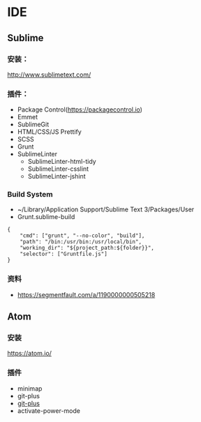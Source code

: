 # IDE
## Sublime
### 安装：
http://www.sublimetext.com/
### 插件：
* Package Control(https://packagecontrol.io)
* Emmet
* SublimeGit
* HTML/CSS/JS Prettify
* SCSS
* Grunt
* SublimeLinter
	* SublimeLinter-html-tidy
	* SublimeLinter-csslint
	* SublimeLinter-jshint

### Build System
* ~/Library/Application Support/Sublime Text 3/Packages/User
* Grunt.sublime-build

```
{
	"cmd": ["grunt", "--no-color", "build"],
	"path": "/bin:/usr/bin:/usr/local/bin",
	"working_dir": "${project_path:${folder}}",
	"selector": ["Gruntfile.js"]
}
```
### 资料
* https://segmentfault.com/a/1190000000505218

## Atom
### 安装
https://atom.io/
### 插件
* minimap
* git-plus
* [git-plus](https://github.com/nickclaw/atom-grunt-runner/wiki/Config#user-content-troubleshooting-for-yosemite-os-x-1010)
* activate-power-mode
